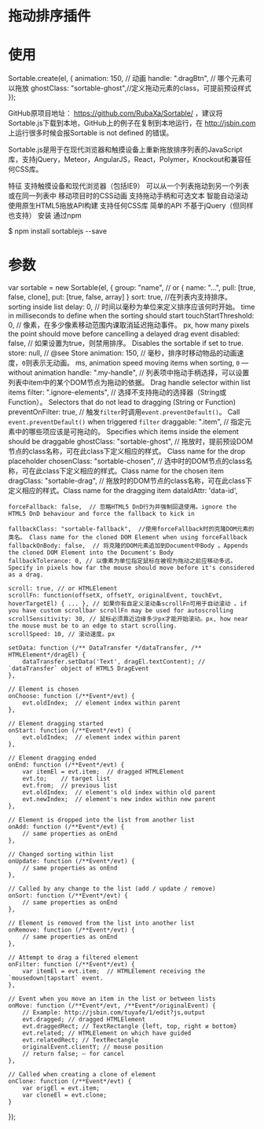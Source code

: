 # 拖动排序插件


#  使用
Sortable.create(el, {
    animation: 150,  // 动画
    handle: ".dragBtn",  // 哪个元素可以拖放
    ghostClass: "sortable-ghost",//定义拖动元素的class，可提前预设样式
});

GitHub原项目地址：
https://github.com/RubaXa/Sortable/ ，建议将Sortable.js下载到本地，GitHub上的例子在复制到本地运行，在 http://jsbin.com 上运行很多时候会报Sortable is not defined 的错误。

Sortable.js是用于在现代浏览器和触摸设备上重新拖放排序列表的JavaScript库，支持jQuery，Meteor，AngularJS，React，Polymer，Knockout和兼容任何CSS库。

特征
支持触摸设备和现代浏览器（包括IE9）
可以从一个列表拖动到另一个列表或在同一列表中
移动项目时的CSS动画
支持拖动手柄和可选文本
智能自动滚动
使用原生HTML5拖放API构建
支持任何CSS库
简单的API
不基于jQuery（但同样也支持）
安装
通过npm

$ npm install sortablejs --save

# 参数
var sortable = new Sortable(el, {
    group: "name",  // or { name: "...", pull: [true, false, clone], put: [true, false, array] }
    sort: true,  //在列表内支持排序。 sorting inside list 
    delay: 0, // 时间以毫秒为单位来定义排序应该何时开始。 time in milliseconds to define when the sorting should start
    touchStartThreshold: 0, // 像素，在多少像素移动范围内课取消延迟拖动事件。 px, how many pixels the point should move before cancelling a delayed drag event
    disabled: false, // 如果设置为true，则禁用排序。 Disables the sortable if set to true.
    store: null,  // @see Store
    animation: 150,  // 毫秒，排序时移动物品的动画速度，`0`则表示无动画。  ms, animation speed moving items when sorting, `0` — without animation
    handle: ".my-handle",  // 列表项中拖动手柄选择，可以设置列表中item中的某个DOM节点为拖动的依据。 Drag handle selector within list items
    filter: ".ignore-elements",  // 选择不支持拖动的选择器（String或Function）。  Selectors that do not lead to dragging (String or Function)
    preventOnFilter: true, // 触发`filter`时调用`event.preventDefault()`。 Call `event.preventDefault()` when triggered `filter`
    draggable: ".item",  // 指定元素中的哪些项应该是可拖动的。 Specifies which items inside the element should be draggable
    ghostClass: "sortable-ghost",  // 拖放时，提前预设DOM节点的class名称，可在此class下定义相应的样式。 Class name for the drop placeholder
    chosenClass: "sortable-chosen",  // 选中时的DOM节点的class名称，可在此class下定义相应的样式。Class name for the chosen item
    dragClass: "sortable-drag",  // 拖放时的DOM节点的class名称，可在此class下定义相应的样式。Class name for the dragging item
    dataIdAttr: 'data-id',

    forceFallback: false,  // 忽略HTML5 DnD行为并强制回退使用。ignore the HTML5 DnD behaviour and force the fallback to kick in

    fallbackClass: "sortable-fallback",  //使用forceFallback时的克隆DOM元素的类名。 Class name for the cloned DOM Element when using forceFallback
    fallbackOnBody: false,  // 将克隆的DOM元素追加到Document中Body 。Appends the cloned DOM Element into the Document's Body
    fallbackTolerance: 0, // 以像素为单位指定鼠标在被视为拖动之前应移动多远。Specify in pixels how far the mouse should move before it's considered as a drag.

    scroll: true, // or HTMLElement
    scrollFn: function(offsetX, offsetY, originalEvent, touchEvt, hoverTargetEl) { ... }, // 如果你有自定义滚动条scrollFn可用于自动滚动 。if you have custom scrollbar scrollFn may be used for autoscrolling
    scrollSensitivity: 30, // 鼠标必须靠近边缘多少px才能开始滚动。px, how near the mouse must be to an edge to start scrolling.
    scrollSpeed: 10, // 滚动速度。px

    setData: function (/** DataTransfer */dataTransfer, /** HTMLElement*/dragEl) {
        dataTransfer.setData('Text', dragEl.textContent); // `dataTransfer` object of HTML5 DragEvent
    },

    // Element is chosen
    onChoose: function (/**Event*/evt) {
        evt.oldIndex;  // element index within parent
    },

    // Element dragging started
    onStart: function (/**Event*/evt) {
        evt.oldIndex;  // element index within parent
    },

    // Element dragging ended
    onEnd: function (/**Event*/evt) {
        var itemEl = evt.item;  // dragged HTMLElement
        evt.to;    // target list
        evt.from;  // previous list
        evt.oldIndex;  // element's old index within old parent
        evt.newIndex;  // element's new index within new parent
    },

    // Element is dropped into the list from another list
    onAdd: function (/**Event*/evt) {
        // same properties as onEnd
    },

    // Changed sorting within list
    onUpdate: function (/**Event*/evt) {
        // same properties as onEnd
    },

    // Called by any change to the list (add / update / remove)
    onSort: function (/**Event*/evt) {
        // same properties as onEnd
    },

    // Element is removed from the list into another list
    onRemove: function (/**Event*/evt) {
        // same properties as onEnd
    },

    // Attempt to drag a filtered element
    onFilter: function (/**Event*/evt) {
        var itemEl = evt.item;  // HTMLElement receiving the `mousedown|tapstart` event.
    },

    // Event when you move an item in the list or between lists
    onMove: function (/**Event*/evt, /**Event*/originalEvent) {
        // Example: http://jsbin.com/tuyafe/1/edit?js,output
        evt.dragged; // dragged HTMLElement
        evt.draggedRect; // TextRectangle {left, top, right и bottom}
        evt.related; // HTMLElement on which have guided
        evt.relatedRect; // TextRectangle
        originalEvent.clientY; // mouse position
        // return false; — for cancel
    },

    // Called when creating a clone of element
    onClone: function (/**Event*/evt) {
        var origEl = evt.item;
        var cloneEl = evt.clone;
    }
});
